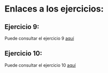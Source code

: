 # Enlaces a los ejercicios:

## Ejercicio 9:
Puede consultar el ejercicio 9 [aquí](https://github.com/mariasanzs/EjerciciosIV/blob/master/hito4/ejer9.md)

## Ejercicio 10:
Puede consultar el ejercicio 10 [aquí](https://github.com/mariasanzs/EjerciciosIV/blob/master/hito4/ejer10.md)
